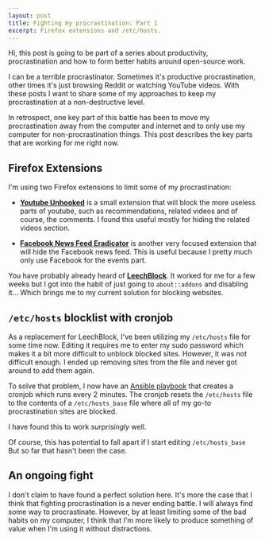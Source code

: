```yaml
---
layout: post
title: Fighting my procrastination: Part 1
excerpt: Firefox extensions and /etc/hosts.
---
```


Hi, this post is going to be part of a series about productivity,
procrastination and how to form better habits around open-source work.

I can be a terrible procrastinator. Sometimes it's productive procrastination,
other times it's just browsing Reddit or watching YouTube videos. With these
posts I want to share some of my approaches to keep my procrastination at a
non-destructive level.

In retrospect, one key part of this battle has been to move my procrastination
away from the computer and internet and to only use my computer for
non-procrastination things. This post describes the key parts that are working
for me right now.

## Firefox Extensions

I'm using two Firefox extensions to limit some of my procrastination:

* **[Youtube Unhooked]** is a small extension that will block the more useless parts
  of youtube, such as recommendations, related videos and of course, the
  comments. I found this useful mostly for hiding the related videos section.

* **[Facebook News Feed Eradicator]** is another very focused extension that will
  hide the Facebook news feed. This is useful because I pretty much only use
  Facebook for the events part.

You have probably already heard of **[LeechBlock]**. It worked for me for a
few weeks but I got into the habit of just going to `about::addons` and
disabling it... Which brings me to my current solution for blocking websites.

## `/etc/hosts` blocklist with cronjob

As a replacement for LeechBlock, I've been utilizing my `/etc/hosts` file for
some time now. Editing it requires me to enter my sudo password which makes it a
bit more difficult to unblock blocked sites. However, it was not difficult
enough. I ended up removing sites from the file and never got around to
add them again.

To solve that problem, I now have an [Ansible playbook][ansible_playbook] that
creates a cronjob which runs every 2 minutes. The cronjob resets the `/etc/hosts`
file to the contents of a `/etc/hosts_base` file where all of my go-to
procrastination sites are blocked.

I have found this to work _surprisingly_ well.

Of course, this has potential to fall apart if I start editing `/etc/hosts_base` But
so far that hasn't been the case.

## An ongoing fight

I don't claim to have found a perfect solution here. It's more the case that I
think that fighting procrastination is a never ending battle. I will always find
some way to procrastinate. However, by at least limiting some of the bad habits
on my computer, I think that I'm more likely to produce something of value when
I'm using it without distractions.

[LeechBlock]: https://addons.mozilla.org/en-US/firefox/addon/leechblock-ng/
[Youtube Unhooked]: https://addons.mozilla.org/en-US/firefox/addon/youtube-unhooked/
[Facebook News Feed Eradicator]: https://addons.mozilla.org/en-US/firefox/addon/news-feed-eradicator/
[ansible_playbook]: https://github.com/phansch/dotfiles/blob/35486702f404d6ba4ed514e612a4d20a93e6a41a/ansible/playbooks/procrastination.yml#L11
